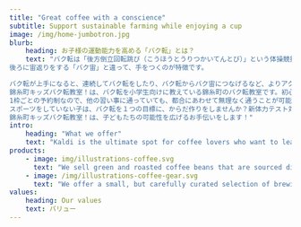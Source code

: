 ```yaml
---
title: "Great coffee with a conscience"
subtitle: Support sustainable farming while enjoying a cup
image: /img/home-jumbotron.jpg
blurb:
    heading: お子様の運動能力を高める「バク転」とは？
    text: "バク転は「後方倒立回転跳び（こうほうとうりつかいてんとび）」という体操競技の技です。<br>\n立った状態から後ろに飛び、手をついて逆立ちを経由して、跳ね起きる技です。
後ろに宙返りをする「バク宙」と違って、手をつくのが特徴です。

バク転が上手になると、連続してバク転をしたり、バク転からバク宙につなげるなど、よりアクロバティックな技ができるようになります。
錦糸町キッズバク転教室！は、バク転を小学生向けに教えている錦糸町のバク転教室です。初心者は大歓迎。体操の経験がなくても1から丁寧に指導します。
1枠ごとの予約制なので、他の習い事に通っていても、都合にあわせて無理なく通うことが可能です。頑張っているスポーツのための運動能力強化にご活用ください。
スポーツをしていない子は、バク転を１つの目標に、からだ作りをしませんか？新体力テスト対策にも効果的な、運動能力を高めるにはうってつけの習い事です。
錦糸町キッズバク転教室！は、子どもたちの可能性を広げるお手伝いをします！"
intro:
    heading: "What we offer"
    text: "Kaldi is the ultimate spot for coffee lovers who want to learn about their java’s origin and support the farmers that grew it. We take coffee production, roasting and brewing seriously and we’re glad to pass that knowledge to anyone."
products:
    - image: img/illustrations-coffee.svg
      text: "We sell green and roasted coffee beans that are sourced directly from independent farmers and farm cooperatives. We’re proud to offer a variety of coffee beans grown with great care for the environment and local communities. Check our post or contact us directly for current availability."
    - image: /img/illustrations-coffee-gear.svg
      text: "We offer a small, but carefully curated selection of brewing gear and tools for every taste and experience level. No matter if you roast your own beans or just bought your first french press, you’ll find a gadget to fall in love with in our shop."
values:
    heading: Our values
    text: バリュー
---
```


